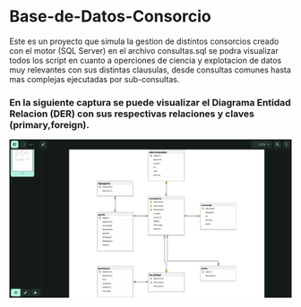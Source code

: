 # Base-de-Datos-Consorcio
Este es un proyecto que simula la gestion de distintos consorcios creado con el motor (SQL Server) en el archivo consultas.sql se podra visualizar todos los script en cuanto a operciones de ciencia y explotacion de datos muy relevantes con sus distintas clausulas, desde consultas comunes hasta mas complejas ejecutadas por sub-consultas.

### En la siguiente captura se puede visualizar el Diagrama Entidad Relacion (DER) con sus respectivas relaciones y claves (primary,foreign). 
![ss](https://raw.githubusercontent.com/alialucas7/Base-de-Datos-Consorcio/master/capture.png)

